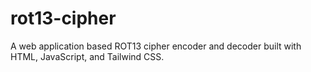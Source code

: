 # rot13-cipher
A web application based ROT13 cipher encoder and decoder built with HTML, JavaScript, and Tailwind CSS.
